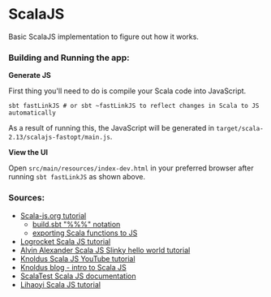 # ScalaJS

Basic ScalaJS implementation to figure out how it works.

### Building and Running the app:

**Generate JS**

First thing you'll need to do is compile your Scala code into JavaScript. 

```shell
sbt fastLinkJS # or sbt ~fastLinkJS to reflect changes in Scala to JS automatically
```
As a result of running this, the JavaScript will be generated in `target/scala-2.13/scalajs-fastopt/main.js`.

**View the UI**

Open `src/main/resources/index-dev.html` in your preferred browser after running `sbt fastLinkJS` as shown above.

### Sources:
* [Scala-js.org tutorial](https://www.scala-js.org/doc/tutorial/basic/index.html)
  * [build.sbt "%%%" notation](https://www.scala-js.org/doc/project/dependencies.html)
  * [exporting Scala functions to JS](https://www.scala-js.org/doc/interoperability/export-to-javascript.html)
* [Logrocket Scala JS tutorial](https://blog.logrocket.com/strongly-typed-frontend-code-scala-js)
* [Alvin Alexander Scala JS Slinky hello world tutorial](https://alvinalexander.com/scala/scala.js-slinky-hello-world-tutorial-example/)
* [Knoldus Scala JS YouTube tutorial](https://www.youtube.com/watch?v=5Ausv2CVMbM)
* [Knoldus blog - intro to Scala JS](https://blog.knoldus.com/introduction-to-scala-js/)
* [ScalaTest Scala JS documentation](https://www.scalatest.org/user_guide/using_scalajs)
* [Lihaoyi Scala JS tutorial](http://www.lihaoyi.com/hands-on-scala-js/#GettingStarted)
